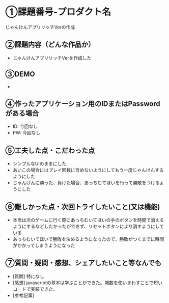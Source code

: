 # ①課題番号-プロダクト名
じゃんけんアプリリッチVerの作成

## ②課題内容（どんな作品か）

- じゃんけんアプリリッチVerを作成した

## ③DEMO
- 

## ④作ったアプリケーション用のIDまたはPasswordがある場合

- ID: 今回なし
- PW: 今回なし

## ⑤工夫した点・こだわった点

- シンプルなUIのままにした
- あいこの場合にはプレイ回数に含めないようにしてもう一度じゃんけんするようにした
- じゃんけんに勝った、負けた場合、あっちむてほいを行って勝敗をつけるようにした

## ⑥難しかった点・次回トライしたいこと(又は機能)

- 本当は次のゲームに行く際にあっちむいてほいの手のボタンを時間で消えるようにするなどしたかったができず、リセットボタンにより消すようにしている
- あっちむいてほいで勝敗を決めるようになったので、勝敗がつくまでに時間がかかってしまうようになった

## ⑦質問・疑問・感想、シェアしたいこと等なんでも

- [質問] 特になし
- [感想] javascriptの基本は学ぶことができた。関数を使いまわすことで短いコードで実装できた。
- [参考記事]